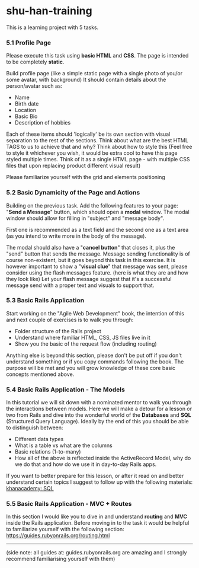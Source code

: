 # shu-han-training

This is a learning project with 5 tasks.

### 5.1 Profile Page

Please execute this task using **basic HTML** and **CSS**. The page is intended to be completely **static**.

Build profile page (like a simple static page with a single photo of you/or some avatar, with background) It should contain details about the person/avatar such as:

- Name
- Birth date
- Location
- Basic Bio
- Description of hobbies

Each of these items should 'logically' be its own section with visual separation to the rest of the sections. Think about what are the best HTML TAGS to us to achieve that and why?
Think about how to style this (Feel free to style it whichever you wish, it would be extra cool to have this page styled multiple times. Think of it as a single HTML page - with multiple CSS files that upon replacing product different visual result)

Please familiarize yourself with the grid and elements positioning

### 5.2 Basic Dynamicity of the Page and Actions

Building on the previous task. Add the following features to your page:
"**Send a Message**" button, which should open a **modal** window. The modal window should allow for filling in "subject" and "message body".

First one is recommended as a text field and the second one as a text area (as you intend to write more in the body of the message).

The modal should also have a "**cancel button**" that closes it, plus the "send" button that sends the message. Message sending functionality is of course non-existent, but it goes beyond this task in this exercise. It is however important to show a "**visual clue**" that message was sent, please consider using the flash messages feature. (here is what they are and how they look like) Let your flash message suggest that it's a successful message send with a proper text and visuals to support that.

### 5.3 Basic Rails Application

Start working on the "Agile Web Development" book, the intention of this and next couple of exercises is to walk you through:

- Folder structure of the Rails project
- Understand where familiar HTML, CSS, JS files live in it
- Show you the basic of the request flow (including routing)

Anything else is beyond this section, please don't be put off if you don't understand something or if you copy commands following the book. The purpose will be met and you will grow knowledge of these core basic concepts mentioned above.

### 5.4 Basic Rails Application - The Models

In this tutorial we will sit down with a nominated mentor to walk you through the interactions between models. Here we will make a detour for a lesson or two from Rails and dive into the wonderful world of the **Databases** and **SQL** (Structured Query Language). Ideally by the end of this you should be able to distinguish between:

- Different data types
- What is a table vs what are the columns
- Basic relations (1-to-many)
- How all of the above is reflected inside the ActiveRecord Model, why do we do that and how do we use it in day-to-day Rails apps.

If you want to better prepare for this lesson, or after it read on and better understand certain topics I suggest to follow up with the following materials:
[khanacademy: SQL](https://www.khanacademy.org/computing/computer-programming/sql)

### 5.5 Basic Rails Application - MVC + Routes

In this section I would like you to dive in and understand **routing** and **MVC** inside the Rails application. Before moving in to the task it would be helpful to familiarize yourself with the following section: https://guides.rubyonrails.org/routing.html

---

(side note: all guides at: guides.rubyonrails.org are amazing and I strongly recommend familiarising yourself with them)

